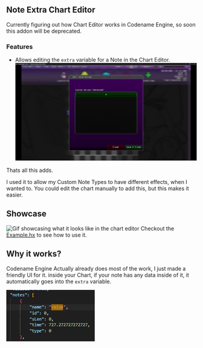 ## Note Extra Chart Editor
Currently figuring out how Chart Editor works in Codename Engine, so soon this addon will be deprecated.

### Features
- Allows editing the `extra` variable for a Note in the Chart Editor.
![Edit Note Extras Menu](images/readme/NoteExtraMenu.png)

Thats all this adds.

I used it to allow my Custom Note Types to have different effects, when I wanted to.
You could edit the chart manually to add this, but this makes it easier.

## Showcase
![Gif showcasing what it looks like in the chart editor](images/readme/Showcase-low.gif)
Checkout the [Example.hx](./songs/Example.hx.disabled) to see how to use it.

## Why it works?
Codename Engine Actually already does most of the work, I just made a friendly UI for it.
inside your Chart, if your note has any data inside of it, it automatically goes into the `extra` variable.

![A json file showing the 4 basic variables for a Note, and an extra value showcasing how the data is stored.](images/readme/chartJson.png)
